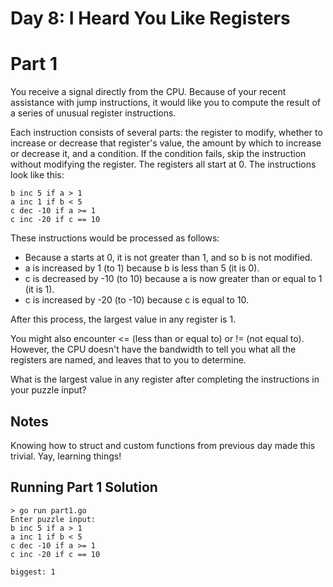 # Day 8: I Heard You Like Registers

# Part 1

You receive a signal directly from the CPU. Because of your recent assistance with jump instructions, it would like you to compute the result of a series of unusual register instructions.

Each instruction consists of several parts: the register to modify, whether to increase or decrease that register's value, the amount by which to increase or decrease it, and a condition. If the condition fails, skip the instruction without modifying the register. The registers all start at 0. The instructions look like this:

```
b inc 5 if a > 1
a inc 1 if b < 5
c dec -10 if a >= 1
c inc -20 if c == 10
```

These instructions would be processed as follows:

- Because a starts at 0, it is not greater than 1, and so b is not modified.
- a is increased by 1 (to 1) because b is less than 5 (it is 0).
- c is decreased by -10 (to 10) because a is now greater than or equal to 1 (it is 1).
- c is increased by -20 (to -10) because c is equal to 10.

After this process, the largest value in any register is 1.

You might also encounter <= (less than or equal to) or != (not equal to). However, the CPU doesn't have the bandwidth to tell you what all the registers are named, and leaves that to you to determine.

What is the largest value in any register after completing the instructions in your puzzle input?

## Notes

Knowing how to struct and custom functions from previous day made this trivial.  Yay, learning things!

## Running Part 1 Solution

```
> go run part1.go 
Enter puzzle input: 
b inc 5 if a > 1
a inc 1 if b < 5
c dec -10 if a >= 1
c inc -20 if c == 10

biggest: 1
```
